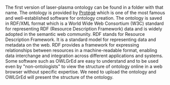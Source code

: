 The first version of laser-plasma ontology can be found in a folder with that name. The ontology is provided by [Protégé](https://protege.stanford.edu/)  which is one of the most famous and well-established software for ontology creation. The ontology is saved in RDF/XML format which is a World Wide Web Consortium (W3C) standard for representing RDF (Resource Description Framework) data and is widely adopted in the semantic web community.
RDF stands for Resource Description Framework. It is a standard model for representing data and metadata on the web. RDF provides a framework for expressing relationships between resources in a machine-readable format, enabling data interchange and integration across different applications and systems.
Some software such as OWLGrEd are easy to understand and to be used even by "non-ontologists" to view the structure of ontology online in a web browser without specific expertise. We need to upload the ontology and OWLGrEd will present the structure of the ontology.

